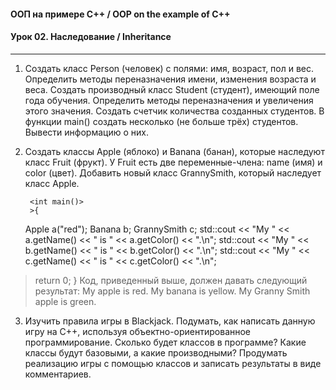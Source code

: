 #### ООП на примере C++ / OOP on the example of C++
#### Урок 02. Наследование / Inheritance

***

1. Создать класс Person (человек) с полями: имя, возраст, пол и вес. Определить методы переназначения имени, изменения возраста и веса. Создать производный класс Student (студент), имеющий поле года обучения. Определить методы переназначения и увеличения этого значения. Создать счетчик количества созданных студентов. В функции main() создать несколько (не больше трёх) студентов. Вывести информацию о них.
2. Создать классы Apple (яблоко) и Banana (банан), которые наследуют класс Fruit (фрукт). У Fruit есть две переменные-члена: name (имя) и color (цвет). Добавить новый класс GrannySmith, который наследует класс Apple.

        <int main()>
        >{
      Apple a("red");
  Banana b;
  GrannySmith c;
  std::cout << "My " << a.getName() << " is " << a.getColor() << ".\n";
  std::cout << "My " << b.getName() << " is " << b.getColor() << ".\n";
  std::cout << "My " << c.getName() << " is " << c.getColor() << ".\n";

>  return 0;
> }
Код, приведенный выше, должен давать следующий результат:
> My apple is red.
> My banana is yellow.
> My Granny Smith apple is green.
3. Изучить правила игры в Blackjack. Подумать, как написать данную игру на С++, используя объектно-ориентированное программирование. Сколько будет классов в программе? Какие классы будут базовыми, а какие производными? Продумать реализацию игры с помощью классов и записать результаты в виде комментариев.